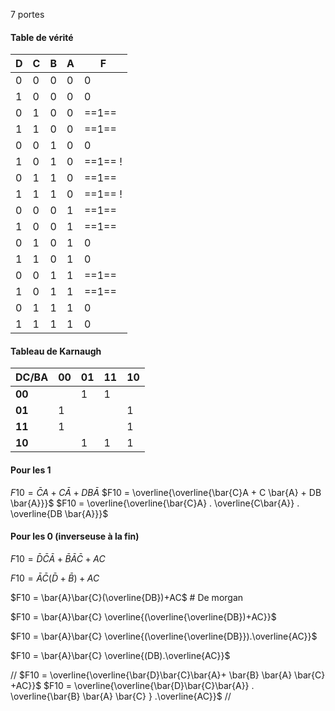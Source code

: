 
7 portes
#### Table de vérité

| D   | C   | B   | A   | F     |
| --- | --- | --- | --- | ----- |
| 0   | 0   | 0   | 0   | 0     |
| 1   | 0   | 0   | 0   | 0     |
| 0   | 1   | 0   | 0   | ==1== |
| 1   | 1   | 0   | 0   | ==1== |
| 0   | 0   | 1   | 0   | 0     |
| 1   | 0   | 1   | 0   | ==1== ! |
| 0   | 1   | 1   | 0   | ==1== |
| 1   | 1   | 1   | 0   | ==1== !|
| 0   | 0   | 0   | 1   | ==1== |
| 1   | 0   | 0   | 1   | ==1== |
| 0   | 1   | 0   | 1   | 0     |
| 1   | 1   | 0   | 1   | 0     |
| 0   | 0   | 1   | 1   | ==1== |
| 1   | 0   | 1   | 1   | ==1== |
| 0   | 1   | 1   | 1   | 0     |
| 1   | 1   | 1   | 1   | 0     |


#### Tableau de Karnaugh

| __DC/BA__ | __00__  | __01__  |__11__  | __10__  |
| ----- | --- | --- | --- | --- |
| __00__    |     | 1    |1     |     |
| __01__    |  1   |     |     | 1    |
| __11__    |   1  |     |     |  1   |
| __10__      |     | 1    | 1    | 1    |

#### Pour les 1
$F10 = \bar{C}A + C \bar{A} + DB \bar{A}$
$F10 = \overline{\overline{\bar{C}A + C \bar{A} + DB \bar{A}}}$
$F10 = \overline{\overline{\bar{C}A} . \overline{C\bar{A}} . \overline{DB \bar{A}}}$


#### Pour les 0 (inverseuse à la fin)

$F10 = \bar{D}\bar{C}\bar{A}+ \bar{B} \bar{A} \bar{C} +AC$

$F10 = \bar{A}\bar{C}(\bar{D}+\bar{B})+AC$

$F10 = \bar{A}\bar{C}(\overline{DB})+AC$ # De morgan

$F10 = \bar{A}\bar{C} \overline{(\overline{\overline{DB})+AC}}$

$F10 = \bar{A}\bar{C} \overline{(\overline{\overline{DB}}).\overline{AC}}$

$F10 = \bar{A}\bar{C} \overline{(DB).\overline{AC}}$


//
$F10 = \overline{\overline{\bar{D}\bar{C}\bar{A}+ \bar{B} \bar{A} \bar{C} +AC}}$
$F10 = \overline{\overline{\bar{D}\bar{C}\bar{A}} . \overline{\bar{B} \bar{A} \bar{C} } .\overline{AC}}$
//
